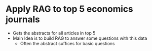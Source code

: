 # Apply RAG to top 5 economics journals

* Gets the abstracts for all articles in top 5
* Main Idea is to build RAG to answer some questions with this data
  *  Often the abstract suffices for basic questions
